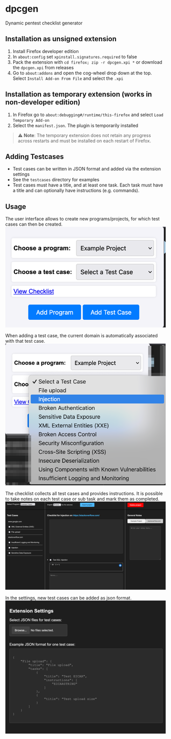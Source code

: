 # dpcgen
Dynamic pentest checklist generator

## Installation as unsigned extension
1. Install Firefox developer edition
2. In `about:config` set `xpinstall.signatures.required` to false
3. Pack the extension with `cd firefox; zip -r dpcgen.xpi *` or download the `dpcgen.xpi` from releases
4. Go to `about:addons` and open the cog-wheel drop down at the top. Select `Install Add-on From File` and select the `.xpi`



## Installation as temporary extension (works in non-developer edition)
1. In Firefox go to `about:debugging#/runtime/this-firefox` and select `Load Temporary Add-on`
2. Select the `manifest.json`. The plugin is temporarily installed

> :warning: **Note**: The temporary extension does not retain any progress across restarts and must be installed on each restart of Firefox.

## Adding Testcases
* Test cases can be written in JSON format and added via the extension settings
* See the `testcases` directory for examples
* Test cases must have a title, and at least one task. Each task must have a title and can optionally have instructions (e.g. commands).

## Usage
The user interface allows to create new programs/projects, for which test cases can then be created.
![User interface](screenshots/userinterface.png)

When adding a test case, the current domain is automatically associated with that test case.
![Adding a test case](screenshots/addtestcase.png)

The checklist collects all test cases and provides instructions. It is possible to take notes on each test case or sub task and mark them as completed.
![Checklist](screenshots/checklist.png)

In the settings, new test cases can be added as json format.
![Settings](screenshots/settings.png)